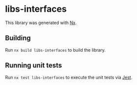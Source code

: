 # libs-interfaces

This library was generated with [Nx](https://nx.dev).

## Building

Run `nx build libs-interfaces` to build the library.

## Running unit tests

Run `nx test libs-interfaces` to execute the unit tests via [Jest](https://jestjs.io).

